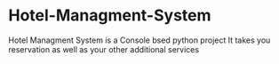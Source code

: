 # Hotel-Managment-System
Hotel Managment System is a Console bsed python project 
It takes you reservation as well as your other additional services
